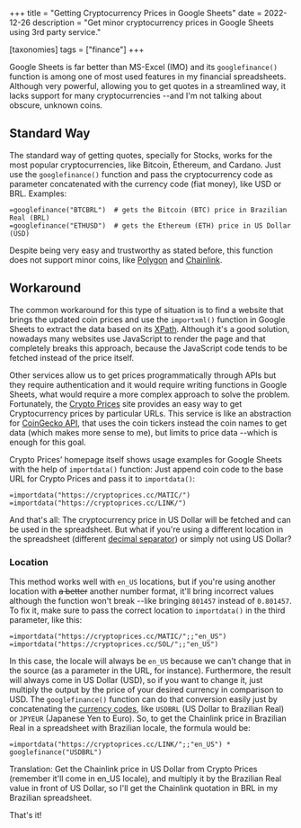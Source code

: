 +++
title = "Getting Cryptocurrency Prices in Google Sheets"
date  = 2022-12-26
description = "Get minor cryptocurrency prices in Google Sheets using 3rd party service."

[taxonomies]
tags = ["finance"]
+++

Google Sheets is far better than MS-Excel (IMO) and its `googlefinance()` function is among one of most used features in my financial spreadsheets.  Although very powerful, allowing you to get quotes in a streamlined way, it lacks support for many cryptocurrencies  --and I'm not talking about obscure, unknown coins.


## Standard Way
The standard way of getting quotes, specially for Stocks, works for the most popular cryptocurrencies, like Bitcoin, Ethereum, and Cardano.  Just use the `googlefinance()` function and pass the cryptocurrency code as parameter concatenated with the currency code (fiat money), like USD or BRL.  Examples:

```
=googlefinance("BTCBRL")  # gets the Bitcoin (BTC) price in Brazilian Real (BRL)
=googlefinance("ETHUSD")  # gets the Ethereum (ETH) price in US Dollar (USD)
```

Despite being very easy and trustworthy as stated before, this function does not support minor coins, like [Polygon](https://en.wikipedia.org/wiki/Polygon_(blockchain)) and [Chainlink](https://en.wikipedia.org/wiki/Chainlink_(blockchain)).


## Workaround
The common workaround for this type of situation is to find a website that brings the updated coin prices and use the `importxml()` function in Google Sheets to extract the data based on its [XPath](https://en.wikipedia.org/wiki/XPath).  Although it's a good solution, nowadays many websites use JavaScript to render the page and that completely breaks this approach, because the JavaScript code tends to be fetched instead of the price itself.

Other services allow us to get prices programmatically through APIs but they require authentication and it would require writing functions in Google Sheets, what would require a more complex approach to solve the problem.  Fortunately, the [Crypto Prices](https://cryptoprices.cc/) site provides an easy way to get Cryptocurrency prices by particular URLs.  This service is like an abstraction for [CoinGecko API](https://www.coingecko.com/en/api), that uses the coin tickers instead the coin names to get data (which makes more sense to me), but limits to price data --which is enough for this goal.

Crypto Prices’ homepage itself shows usage examples for Google Sheets with the help of `importdata()` function: Just append coin code to the base URL for Crypto Prices and pass it to `importdata()`:

```
=importdata("https://cryptoprices.cc/MATIC/")
=importdata("https://cryptoprices.cc/LINK/")
```
And that's all: The cryptocurrency price in US Dollar will be fetched and can be used in the spreadsheet.  But what if you're using a different location in the spreadsheet (different [decimal separator](https://en.wikipedia.org/wiki/Decimal_separator)) or simply not using US Dollar?

### Location
This method works well with `en_US` locations, but if you're using another location with ~~a better~~ another number format, it'll bring incorrect values although the function won't break --like bringing `801457` instead of `0.801457`.  To fix it, make sure to pass the correct location to `importdata()` in the third parameter, like this:

```
=importdata("https://cryptoprices.cc/MATIC/";;"en_US")
=importdata("https://cryptoprices.cc/SOL/";;"en_US")
```

In this case, the locale will always be `en_US` because we can't change that in the source (as a parameter in the URL, for instance).  Furthermore, the result will always come in US Dollar (USD), so if you want to change it, just multiply the output by the price of your desired currency in comparison to USD.  The `googlefinance()` function can do that conversion easily just by concatenating the [currency codes](https://en.wikipedia.org/wiki/ISO_4217), like `USDBRL` (US Dollar to Brazilian Real) or `JPYEUR` (Japanese Yen to Euro).  So, to get the Chainlink price in Brazilian Real in a spreadsheet with Brazilian locale, the formula would be:

```
=importdata("https://cryptoprices.cc/LINK/";;"en_US") * googlefinance("USDBRL")
```

Translation: Get the Chainlink price in US Dollar from Crypto Prices (remember it'll come in en_US locale), and multiply it by the Brazilian Real value in front of US Dollar, so I'll get the Chainlink quotation in BRL in my Brazilian spreadsheet.

That's it!
